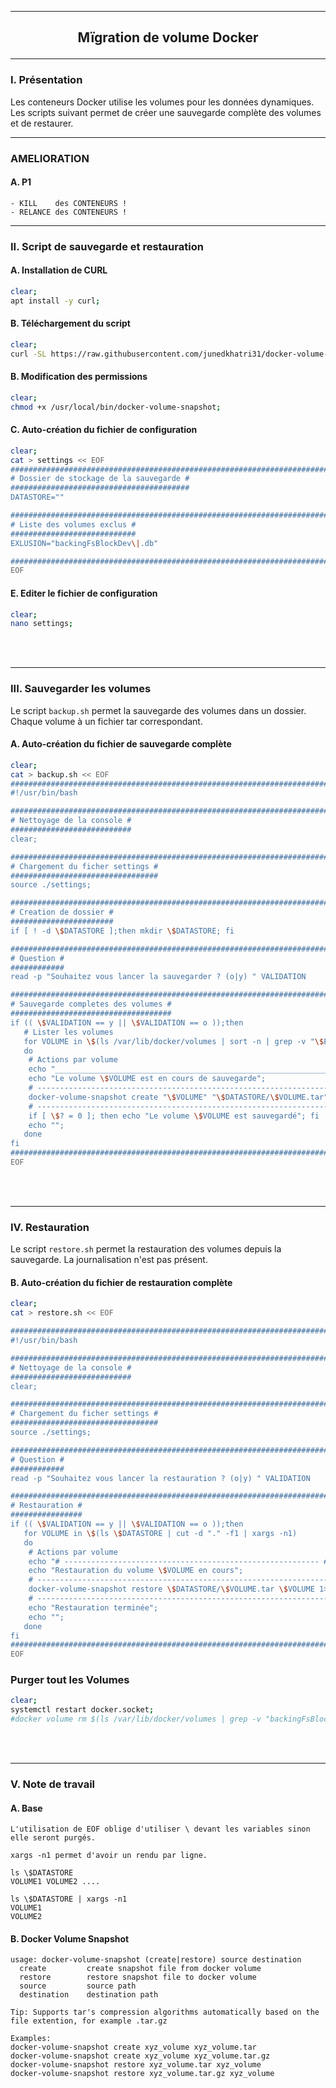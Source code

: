 ----------------------------------------------------------------------------------------------------------------------------------------------------------------------------------------------
## <p align='center'> Mïgration de volume Docker </p>

----------------------------------------------------------------------------------------------------------------------------------------------------------------------------------------------
### I. Présentation
Les conteneurs Docker utilise les volumes pour les données dynamiques. Les scripts suivant permet de créer une sauvegarde complète des volumes et de restaurer.


----------------------------------------------------------------------------------------------------------------------------------------------------------------------------------------------
### AMELIORATION
#### A. P1
```
- KILL    des CONTENEURS !
- RELANCE des CONTENEURS !
```


----------------------------------------------------------------------------------------------------------------------------------------------------------------------------------------------
### II. Script de sauvegarde et restauration
#### A. Installation de CURL
```bash
clear;
apt install -y curl;
```
#### B. Téléchargement du script
```bash
clear;
curl -SL https://raw.githubusercontent.com/junedkhatri31/docker-volume-snapshot/main/docker-volume-snapshot -o /usr/local/bin/docker-volume-snapshot;
```

#### B. Modification des permissions
```bash
clear;
chmod +x /usr/local/bin/docker-volume-snapshot;
```

#### C. Auto-création du fichier de configuration
```bash
clear;
cat > settings << EOF
#######################################################################################################################
# Dossier de stockage de la sauvegarde #
########################################
DATASTORE=""

#######################################################################################################################
# Liste des volumes exclus #
############################
EXLUSION="backingFsBlockDev\|.db"

#######################################################################################################################
EOF
```

#### E. Editer le fichier de configuration
```bash
clear;
nano settings;
```

<br />
<br />

----------------------------------------------------------------------------------------------------------------------------------------------------------------------------------------------
### III. Sauvegarder les volumes
Le script `backup.sh` permet la sauvegarde des volumes dans un dossier. Chaque volume à un fichier tar correspondant.

#### A. Auto-création du fichier de sauvegarde complète
```bash
clear;
cat > backup.sh << EOF
#######################################################################################################################
#!/usr/bin/bash

#######################################################################################################################
# Nettoyage de la console #
###########################
clear;

#######################################################################################################################
# Chargement du ficher settings #
#################################
source ./settings;

#######################################################################################################################
# Creation de dossier #
#######################
if [ ! -d \$DATASTORE ];then mkdir \$DATASTORE; fi

#######################################################################################################################
# Question #
############
read -p "Souhaitez vous lancer la sauvegarder ? (o|y) " VALIDATION

#######################################################################################################################
# Sauvegarde completes des volumes #
####################################
if (( \$VALIDATION == y || \$VALIDATION == o ));then
   # Lister les volumes
   for VOLUME in \$(ls /var/lib/docker/volumes | sort -n | grep -v "\$EXLUSION")
   do
    # Actions par volume
    echo "___________________________________________________________________________________________________________"
    echo "Le volume \$VOLUME est en cours de sauvegarde";
    # ----------------------------------------------------------------------------- #
    docker-volume-snapshot create "\$VOLUME" "\$DATASTORE/\$VOLUME.tar" 1>/dev/null;
    # ----------------------------------------------------------------------------- #
    if [ \$? = 0 ]; then echo "Le volume \$VOLUME est sauvegardé"; fi
    echo "";
   done
fi
#######################################################################################################################
EOF
```

<br />
<br />

----------------------------------------------------------------------------------------------------------------------------------------------------------------------------------------------
### IV. Restauration
Le script `restore.sh` permet la restauration des volumes depuis la sauvegarde. La journalisation n'est pas présent.

#### B. Auto-création du fichier de restauration complète
```bash
clear;
cat > restore.sh << EOF

#######################################################################################################################
#!/usr/bin/bash

#######################################################################################################################
# Nettoyage de la console #
###########################
clear;

#######################################################################################################################
# Chargement du ficher settings #
#################################
source ./settings;

#######################################################################################################################
# Question #
############
read -p "Souhaitez vous lancer la restauration ? (o|y) " VALIDATION

#######################################################################################################################
# Restauration #
################
if (( \$VALIDATION == y || \$VALIDATION == o ));then
   for VOLUME in \$(ls \$DATASTORE | cut -d "." -f1 | xargs -n1)
   do
    # Actions par volume
    echo "# --------------------------------------------------------- #";
    echo "Restauration du volume \$VOLUME en cours";
    # ----------------------------------------------------------------------------- #
    docker-volume-snapshot restore \$DATASTORE/\$VOLUME.tar \$VOLUME 1>/dev/null;
    # ----------------------------------------------------------------------------- #
    echo "Restauration terminée";
    echo "";
   done
fi
#######################################################################################################################
EOF
```

### Purger tout les Volumes
```bash
clear;
systemctl restart docker.socket;
#docker volume rm $(ls /var/lib/docker/volumes | grep -v "backingFsBlockDev\|.db") 2>/dev/null
```


<br />
<br />

----------------------------------------------------------------------------------------------------------------------------------------------------------------------------------------------
### V. Note de travail
#### A. Base
```
L'utilisation de EOF oblige d'utiliser \ devant les variables sinon elle seront purgés.

xargs -n1 permet d'avoir un rendu par ligne.

ls \$DATASTORE
VOLUME1 VOLUME2 ....

ls \$DATASTORE | xargs -n1
VOLUME1
VOLUME2
```

#### B. Docker Volume Snapshot
```
usage: docker-volume-snapshot (create|restore) source destination
  create         create snapshot file from docker volume
  restore        restore snapshot file to docker volume
  source         source path
  destination    destination path

Tip: Supports tar's compression algorithms automatically based on the file extention, for example .tar.gz

Examples:
docker-volume-snapshot create xyz_volume xyz_volume.tar
docker-volume-snapshot create xyz_volume xyz_volume.tar.gz
docker-volume-snapshot restore xyz_volume.tar xyz_volume
docker-volume-snapshot restore xyz_volume.tar.gz xyz_volume
```
